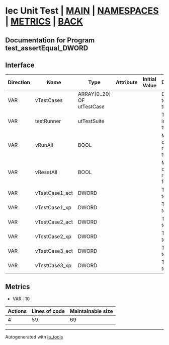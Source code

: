 # Iec Unit Test | [MAIN] | [NAMESPACES] | [METRICS] | [BACK]  

## Documentation for Program test_assertEqual_DWORD  

## Interface  

| Direction | Name | Type | Attribute | Initial Value | Documentation |
| --------- | ---- | ---- | --------- | ------------- | ------------- |
| VAR | vTestCases | ARRAY[0..20] OF utTestCase |  |  | Definition of all test cases for this POU |  
| VAR | testRunner | utTestSuite |  |  | Test Suite fb instance to run the tests |  
| VAR | vRunAll | BOOL |  |  | Manual command to run all tests for this POU |  
| VAR | vResetAll | BOOL |  |  | Manual command to reset all tests for this POU |  
| VAR | vTestCase1_act | DWORD |  |  | Test data 1 of test case 1 |  
| VAR | vTestCase1_xp | DWORD |  |  | Test data 2 of test case 1 |  
| VAR | vTestCase2_act | DWORD |  |  | Test data 1 of test case 2 |  
| VAR | vTestCase2_xp | DWORD |  |  | Test data 2 of test case 2 |  
| VAR | vTestCase3_act | DWORD |  |  | Test data 1 of test case 3 |  
| VAR | vTestCase3_xp | DWORD |  |  | Test data 2 of test case 3 |  


## Metrics  

- VAR : 10

| Actions | Lines of code | Maintainable size |
| ------- | ------------- | ----------------- |
| 4 | 59 | 69 |

---
Autogenerated with [ia_tools](https://github.com/tkucic/ia_tools)  

[MAIN]: ../../../../index.md
[NAMESPACES]: ../../nsList.md
[METRICS]: ../../../metrics.md
[BACK]: ../nsMain.md
